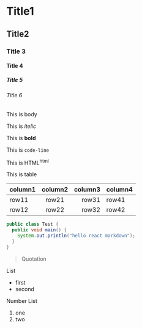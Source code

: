 # Title1

## Title2

### Title 3

#### Title 4

##### Title 5

###### Title 6

This is body

This is *itelic*

This is **bold**

This is `code-line`

This is HTML<sup>html</sup>

This is table

|column1|column2|column3|column4|
|:---|:---:|---:|---|
|row11|row21|row31|row41|
|row12|row22|row32|row42|

```java
public class Test {
  public void main() {
    System.out.println("hello react markdown");
  }
}
```

> Quotation

List
- first
- second

Number List
1. one
2. two
